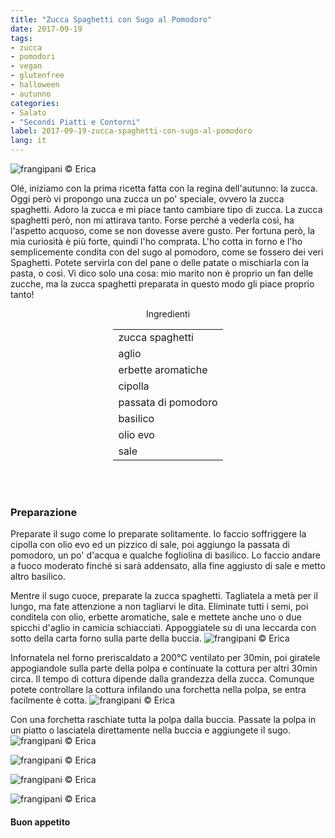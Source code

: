 ```yaml
---
title: "Zucca Spaghetti con Sugo al Pomodoro"
date: 2017-09-19
tags:
- zucca
- pomodori
- vegan
- glutenfree
- halloween
- autunno
categories:
- Salato
- "Secondi Piatti e Contorni"
label: 2017-09-19-zucca-spaghetti-con-sugo-al-pomodoro
lang: it
---
```

![](header.jpg "frangipani © Erica")

Olé, iniziamo con la prima ricetta fatta con la regina dell'autunno: la zucca. Oggi però vi propongo una zucca un po' speciale, ovvero la zucca spaghetti. Adoro la zucca e mi piace tanto cambiare tipo di zucca. La zucca spaghetti però, non mi attirava tanto. Forse perché a vederla così, ha l'aspetto acquoso, come se non dovesse avere gusto. Per fortuna però, la mia curiosità è più forte, quindi l'ho comprata. L'ho cotta in forno e l'ho semplicemente condita con del sugo al pomodoro, come se fossero dei veri Spaghetti. Potete servirla con del pane o delle patate o mischiarla con la pasta, o così. Vi dico solo una cosa: mio marito non è proprio un fan delle zucche, ma la zucca spaghetti preparata in questo modo gli piace proprio tanto!

<div id="wrapper" style="text-align: center">
  <div id="yourdiv" style="display: inline-block;">
    <div class="ingredients">
      <div class="ingredients-title">Ingredienti</div>
      <table>
        <tbody>
          <tr>
            <td>zucca spaghetti</td>
          </tr>
          <tr>
            <td>aglio</td>
          </tr>
          <tr>
            <td>erbette aromatiche</td>
          </tr>
          <tr>
            <td>cipolla</td>
          </tr>
          <tr>
            <td>passata di pomodoro</td>
          </tr>
          <tr>
            <td>basilico</td>
          </tr>
          <tr> 
            <td>olio evo</td>
          </tr>
          <tr>
            <td>sale</td>
          </tr>
        </tbody>
      </table>
      <br></br>
    </div>
  </div>
</div>


<h3>
  <font color="grey">
    <i class="fa-solid fa-gears"></i>
  </font> Preparazione
</h3>

Preparate il sugo come lo preparate solitamente. Io faccio soffriggere la cipolla con olio evo ed un pizzico di sale, poi aggiungo la passata di pomodoro, un po' d'acqua e qualche fogliolina di basilico. Lo faccio andare a fuoco moderato finché si sarà addensato, alla fine aggiusto di sale e metto altro basilico.

Mentre il sugo cuoce, preparate la zucca spaghetti. Tagliatela a metà per il lungo, ma fate attenzione a non tagliarvi le dita. Eliminate tutti i semi, poi conditela con olio, erbette aromatiche, sale e mettete anche uno o due spicchi d'aglio in camicia schiacciati. Appoggiatele su di una leccarda con sotto della carta forno sulla parte della buccia.
![](zuccacondita.jpg "frangipani © Erica")

Infornatela nel forno preriscaldato a 200°C ventilato per 30min, poi giratele appogiandole sulla parte della polpa e continuate la cottura per altri 30min circa. Il tempo di cottura dipende dalla grandezza della zucca. Comunque potete controllare la cottura infilando una forchetta nella polpa, se entra facilmente è cotta.
![](zuccacotta.jpg "frangipani © Erica")

Con una forchetta raschiate tutta la polpa dalla buccia. Passate la polpa in un piatto o lasciatela direttamente nella buccia e aggiungete il sugo.
![](risultato1.jpg "frangipani © Erica")

![](risultato2.jpg "frangipani © Erica")

![](risultato3.jpg "frangipani © Erica")

![](risultato4.jpg "frangipani © Erica")

<h4>Buon appetito
  <font color="red">
    <i class="fa-regular fa-face-smile"></i>
  </font>
</h4>
